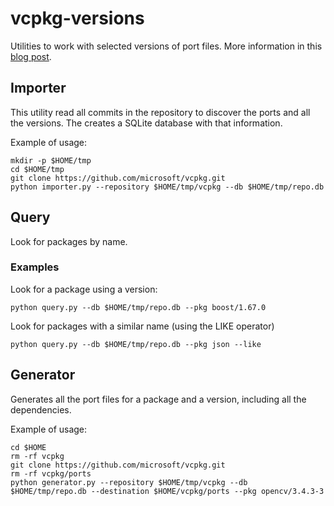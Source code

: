 # vcpkg-versions

Utilities to work with selected versions of port files. More information in this [blog post](http://www.antiteum.com/2019/05/vcpkg-versioning.html).

## Importer

This utility read all commits in the repository to discover the ports and all the versions. The creates a SQLite database with that information.

Example of usage:

```shell
mkdir -p $HOME/tmp
cd $HOME/tmp
git clone https://github.com/microsoft/vcpkg.git
python importer.py --repository $HOME/tmp/vcpkg --db $HOME/tmp/repo.db
```

## Query

Look for packages by name.

### Examples

Look for a package using a version:

```shell
python query.py --db $HOME/tmp/repo.db --pkg boost/1.67.0
```

Look for packages with a similar name (using the LIKE operator)

```shell
python query.py --db $HOME/tmp/repo.db --pkg json --like
```

## Generator

Generates all the port files for a package and a version, including all the dependencies.

Example of usage:

```shell
cd $HOME
rm -rf vcpkg
git clone https://github.com/microsoft/vcpkg.git
rm -rf vcpkg/ports
python generator.py --repository $HOME/tmp/vcpkg --db $HOME/tmp/repo.db --destination $HOME/vcpkg/ports --pkg opencv/3.4.3-3
```
